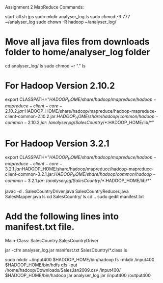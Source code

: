 Assignment 2 MapReduce Commands:

start-all.sh
jps
sudo mkdir analyser_log
ls
sudo chmod -R 777 ~/analyser_log
sudo chown -R hadoop ~/analyser_log/

# Move all java files from downloads folder to home/analyser_log folder

cd analyser_log/
ls
sudo chmod +r "."
ls

# For Hadoop Version 2.10.2 

export CLASSPATH="$HADOOP_HOME/share/hadoop/mapreduce/hadoop-mapreduce-client-core-2.10.2.jar:$HADOOP_HOME/share/hadoop/mapreduce/hadoop-mapreduce-client-common-2.10.2.jar:$HADOOP_HOME/share/hadoop/common/hadoop-common-2.10.2.jar:~/analyser_log/SalesCountry/*:$HADOOP_HOME/lib/*"

# For Hadoop Version 3.2.1

export CLASSPATH="$HADOOP_HOME/share/hadoop/mapreduce/hadoop-mapreduce-client-core-3.2.1.jar:$HADOOP_HOME/share/hadoop/mapreduce/hadoop-mapreduce-client-common-3.2.1.jar:$HADOOP_HOME/share/hadoop/common/hadoop-common-3.2.1.jar:~/analyser_log/SalesCountry/*:$HADOOP_HOME/lib/*"

javac -d . SalesCountryDriver.java SalesCountryReducer.java SalesMapper.java
ls
cd SalesCountry/
ls
cd ..
sudo gedit manifest.txt

# Add the following lines into manifest.txt file.

Main-Class: SalesCountry.SalesCountryDriver

jar -cfm analyser_log.jar manifest.txt SalesCountry/*.class
ls

sudo mkdir ~/input400
$HADOOP_HOME/bin/hadoop fs -mkdir /input400
$HADOOP_HOME/bin/hdfs dfs -put /home/hadoop/Downloads/SalesJan2009.csv /input400/
$HADOOP_HOME/bin/hadoop jar analyser_log.jar /input400 /output400

